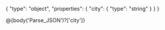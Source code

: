 {
  "type": "object",
  "properties": {
    "city": {
      "type": "string"
    }
  }
}

@{body('Parse_JSON')?['city']}
